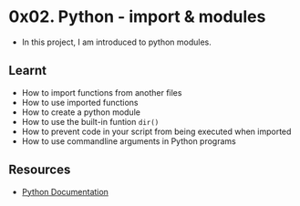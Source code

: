 # 0x02. Python - import & modules

- In this project, I am introduced to python modules.

## Learnt

- How to import functions from another files
- How to use imported functions
- How to create a python module
- How to use the built-in funtion `dir()`
- How to prevent code in your script from being executed when imported
- How to use commandline arguments in Python programs

## Resources

- [Python Documentation](https://docs.python.org/3/tutorial/modules.html)
